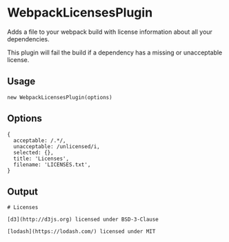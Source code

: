# WebpackLicensesPlugin

Adds a file to your webpack build with license information about all your dependencies.

This plugin will fail the build if a dependency has a missing or unacceptable license.

## Usage

```
new WebpackLicensesPlugin(options)
```

## Options

```
{
  acceptable: /.*/,
  unacceptable: /unlicensed/i,
  selected: {},
  title: 'Licenses',
  filename: 'LICENSES.txt',
}
```

## Output

```
# Licenses

[d3](http://d3js.org) licensed under BSD-3-Clause

[lodash](https://lodash.com/) licensed under MIT
```
